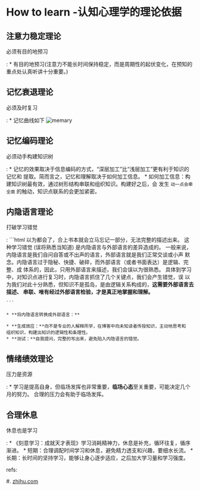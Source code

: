 # How to learn -认知心理学的理论依据

## 注意力稳定理论

必须有目的地预习

:   * 有目的地预习(注意力不能长时间保持稳定，而是周期性的起伏变化，在预知的重点处认真听讲十分重要。)

## 记忆衰退理论

必须及时复习

:   * 记忆曲线如下
![memary](http://doin.lotsdoin.me/image/memory.jpg)

## 记忆编码理论

必须动手构建知识树

:   * 记忆的效果取决于信息编码的方式，“深层加工”比“浅层加工”更有利于知识的记忆和
    提取。简而言之，记忆和理解取决于如何加工信息。
    * 如何加工信息：构建知识树最有效，通过树形结构串联和组织知识。构建好之后，会
    发生 `动一点会牵全面` 的触动，知识点联系的会更加紧密。

## 内隐语言理论

打破学习错觉

:   ```html
    以为都会了，合上书本就会立马忘记一部分，无法完整的描述出来。
    这种学习错觉 (误将熟悉当知道) 是内隐语言与外部语言的差异造成的。
    一般来说，内隐语言是我们自问自答或不出声的语言，外部语言就是我们正常交谈或小声
    默念。内隐语言过于隐秘、快捷、破碎，而外部语言（或者书面表达）是逻辑、完整、成
    体系的，因此，只用外部语言来描述，我们会误以为很熟悉。
    具体到学习中，对知识点进行复习时，内隐语言抓住了几个关键点，我们会产生错觉，误
    以为我们对此十分熟悉，但知识不是孤岛，是由逻辑关系构成的，**这需要外部语言去描述、
    串联、唯有经过外部语言检验，才是真正地掌握和理解。**

    ```

    * **将内隐语言转换成外部语言：**

    * **生成效应：**向不是专业的人解释所学，在博客中向未知读者传授知识，主动地思考和
    组织知识，构建出知识的逻辑性和条理性。
    * **测试：**自我提问，完整的写出来，避免陷入内隐语言的错觉。

## 情绪绩效理论

压力是资源

:   * 学习是提高自身，但临场发挥也非常重要，**临场心态**至关重要，可能决定几个月的努力。
合理的压力会有助于临场发挥。

## 合理休息

休息也是学习

:   * 《刻意学习：成就天才表现》学习消耗精神力，休息是补充，循环往复，循序渐进。
    * 短期：合理调配时间学习和休息，避免精力透支和兴趣，要细水长流。
    * 长期：长时间的坚持学习，能够让身心逐步适应，之后加大学习量和学习强度。

refs:

#. [zhihu.com][zhihu]

[zhihu]: https://www.zhihu.com/question/50343728

